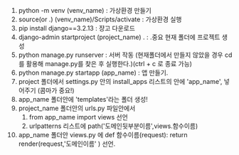 1. python -m venv (venv_name) : 가상환경 만들기
2. source(or .) (venv_name)/Scripts/activate : 가상환경 실행
3. pip install django==3.2.13 : 쟝고 다운로드
4. django-admin startproject (project_name) . : .중요 현재 폴더에 프로젝트 생성
5. python manage.py runserver : 서버 작동 (현재폴더에서 만들지 않았을 경우 cd를 활용해 manage.py를 찾은 후 실행한다.)(ctrl + c 로 종료 가능)
6. python manage.py startapp (app_name) : 앱 만들기.
7. project 폴더에서 settings.py 안의 install_apps 리스트의 안에 'app_name', 넣어주기 (콤마가 중요!)
8. app_name 폴더안에 'templates'라는 폴더 생성!
9. project_name 폴더안의 urls.py 파일안에서 
   1.  from app_name import views 선언
   2.  urlpatterns 리스트에 path('도메인뒷부분이름',views.함수이름)
10. app_name 폴더안 views.py 에 def 함수이름(request): return render(request,'도메인이름' ) 선언.